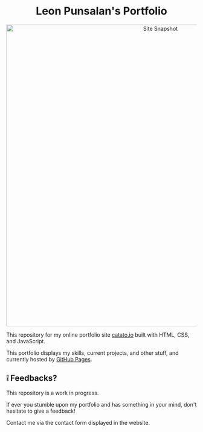 <h1 align="center">
  Leon Punsalan's Portfolio
</h1>

<p align="center">
  <a href="https://catato.io/">
    <img src="gif upload" alt="Site Snapshot" width="800" />
  </a>
</p>

This repository for my online portfolio site [catato.io](https://catato.io/) built with HTML, CSS, and JavaScript.

This portfolio displays my skills, current projects, and other stuff, and currently hosted by [GitHub Pages](https://pages.github.com).

## :grey_exclamation: Feedbacks?
This repository is a work in progress. 

If ever you stumble upon my portfolio and has something in your mind, don't hesitate to give a feedback!

Contact me via the contact form displayed in the website.

